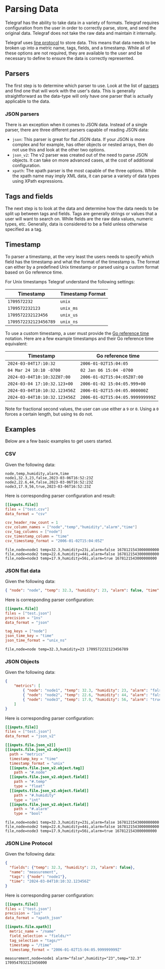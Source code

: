 # Parsing Data

Telegraf has the ability to take data in a variety of formats. Telegraf requires
configuration from the user in order to correctly parse, store, and send the
original data. Telegraf does not take the raw data and maintain it internally.

Telegraf uses [line protocol][] to store data. This means that data needs to be
broken up into a metric name, tags, fields, and a timestamp. While all of these
options are not required, they are available to the user and be necessary to
define to ensure the data is correctly represented.

[line protocol]: https://docs.influxdata.com/influxdb/cloud/reference/syntax/line-protocol/

## Parsers

The first step is to determine which parser to use. Look at the list of
[parsers][] and find one that will work with the user's data. This is generally
straightforward as the data-type will only have one parser that is actually
applicable to the data.

[parsers]: https://github.com/influxdata/telegraf/tree/master/plugins/parsers

### JSON parsers

There is an exception when it comes to JSON data. Instead of a single parser,
there are three different parsers capable of reading JSON data:

* `json`: This parser is great for flat JSON data. If your JSON is more complex
  and for example, has other objects or nested arrays, then do not use this and
  look at the other two options.
* `json_v2`: The v2 parser was created out of the need to parse JSON objects. It
  can take on more advanced cases, at the cost of additional configuration.
* `xpath`: The xpath parser is the most capable of the three options. While the
  xpath name may imply XML data, it can parse a variety of data types using
  XPath expressions.

## Tags and fields

The next step is to look at the data and determine how the data needs to be
split up between tags and fields. Tags are generally strings or values that a
user will want to search on. While fields are the raw data values, numeric
types, etc. Generally, data is considered to be a field unless otherwise
specified as a tag.

## Timestamp

To parser a timestamp, at the very least the users needs to specify which field
has the timestamp and what the format of the timestamp is. The format can either
by a predefined Unix timestamp or parsed using a custom format based on Go
reference time.

For Unix timestamps Telegraf understand the following settings:

| Timestamp             | Timestamp Format |
|-----------------------|------------------|
| `1709572232`          | `unix`    |
| `1709572232123`       | `unix_ms` |
| `1709572232123456`    | `unix_us` |
| `1709572232123456789` | `unix_ns` |

To use a custom timestamp, a user must provide the [Go reference time][]
notation. Here are a few example timestamps and their Go reference time
equivalent:

| Timestamp                     | Go reference time             |
|-------------------------------|-------------------------------|
| `2024-03-04T17:10:32`         | `2006-01-02T15:04:05` |
| `04 Mar 24 10:10 -0700`       | `02 Jan 06 15:04 -0700` |
| `2024-03-04T10:10:32Z07:00`   | `2006-01-02T15:04:05Z07:00` |
| `2024-03-04 17:10:32.123+00`  | `2006-01-02 15:04:05.999+00` |
| `2024-03-04T10:10:32.123456Z` | `2006-01-02T15:04:05.000000Z` |
| `2024-03-04T10:10:32.123456Z` | `2006-01-02T15:04:05.999999999Z` |

Note for fractional second values, the user can use either a `9` or `0`. Using a
`0` forces a certain length, but using `9`s do not.

[Go reference time]: https://pkg.go.dev/time#pkg-constants

## Examples

Below are a few basic examples to get users started.

### CSV

Given the following data:

```csv
node,temp,humidity,alarm,time
node1,32.3,23,false,2023-03-06T16:52:23Z
node2,22.6,44,false,2023-03-06T16:52:23Z
node3,17.9,56,true,2023-03-06T16:52:23Z
```

Here is corresponding parser configuration and result:

```toml
[[inputs.file]]
files = ["test.csv"]
data_format = "csv"

csv_header_row_count = 1
csv_column_names = ["node","temp","humidity","alarm","time"]
csv_tag_columns = ["node"]
csv_timestamp_column = "time"
csv_timestamp_format = "2006-01-02T15:04:05Z"
```

```text
file,node=node1 temp=32.3,humidity=23i,alarm=false 1678121543000000000
file,node=node2 temp=22.6,humidity=44i,alarm=false 1678121543000000000
file,node=node3 temp=17.9,humidity=56i,alarm=true 1678121543000000000
```

### JSON flat data

Given the following data:

```json
{ "node": "node", "temp": 32.3, "humidity": 23, "alarm": false, "time": "1709572232123456789"}
```

Here is corresponding parser configuration:

```toml
[[inputs.file]]
files = ["test.json"]
precision = "1ns"
data_format = "json"

tag_keys = ["node"]
json_time_key = "time"
json_time_format = "unix_ns"

```

```text
file,node=node temp=32.3,humidity=23 1709572232123456789
```

### JSON Objects

Given the following data:

```json
{
    "metrics": [
        { "node": "node1", "temp": 32.3, "humidity": 23, "alarm": "false", "time": "1678121543"},
        { "node": "node2", "temp": 22.6, "humidity": 44, "alarm": "false", "time": "1678121543"},
        { "node": "node3", "temp": 17.9, "humidity": 56, "alarm": "true", "time": "1678121543"}
    ]
}
```

Here is corresponding parser configuration:

```toml
[[inputs.file]]
files = ["test.json"]
data_format = "json_v2"

[[inputs.file.json_v2]]
[[inputs.file.json_v2.object]]
  path = "metrics"
  timestamp_key = "time"
  timestamp_format = "unix"
  [[inputs.file.json_v2.object.tag]]
    path = "#.node"
  [[inputs.file.json_v2.object.field]]
    path = "#.temp"
    type = "float"
  [[inputs.file.json_v2.object.field]]
    path = "#.humidity"
    type = "int"
  [[inputs.file.json_v2.object.field]]
    path = "#.alarm"
    type = "bool"
```

```text
file,node=node1 temp=32.3,humidity=23i,alarm=false 1678121543000000000
file,node=node2 temp=22.6,humidity=44i,alarm=false 1678121543000000000
file,node=node3 temp=17.9,humidity=56i,alarm=true 1678121543000000000
```

### JSON Line Protocol

Given the following data:

```json
{
  "fields": {"temp": 32.3, "humidity": 23, "alarm": false},
  "name": "measurement",
  "tags": {"node": "node1"},
  "time": "2024-03-04T10:10:32.123456Z"
}
```

Here is corresponding parser configuration:

```toml
[[inputs.file]]
files = ["test.json"]
precision = "1us"
data_format = "xpath_json"

[[inputs.file.xpath]]
  metric_name = "/name"
  field_selection = "fields/*"
  tag_selection = "tags/*"
  timestamp = "/time"
  timestamp_format = "2006-01-02T15:04:05.999999999Z"
```

```text
measurement,node=node1 alarm="false",humidity="23",temp="32.3" 1709547032123456000
```
